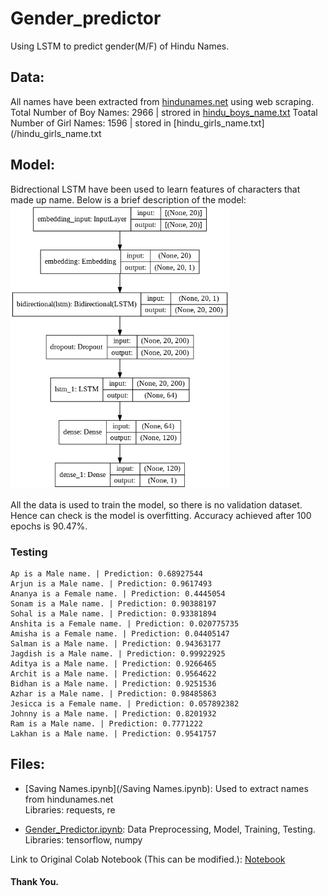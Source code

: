 # Gender_predictor
Using LSTM to predict gender(M/F) of Hindu Names.

## Data:

All names have been extracted from [hindunames.net](hindunames.net) using web scraping.  
Total Number of Boy Names: 2966 | strored in [hindu_boys_name.txt](/hindu_boys_name.txt)
Toatal Number of Girl Names: 1596 | stored in [hindu_girls_name.txt](/hindu_girls_name.txt  

## Model:

Bidrectional LSTM have been used to learn features of characters that made up name. Below is a brief description of the model:  
<img src = "/model.png" alt = "Model" width = 350 />

All the data is used to train the model, so there is no validation dataset. Hence can check is the model is overfitting. Accuracy achieved after 100 epochs is 90.47%.  

### Testing

```
Ap is a Male name. | Prediction: 0.68927544
Arjun is a Male name. | Prediction: 0.9617493
Ananya is a Female name. | Prediction: 0.4445054
Sonam is a Male name. | Prediction: 0.90388197
Sohal is a Male name. | Prediction: 0.93381894
Anshita is a Female name. | Prediction: 0.020775735
Amisha is a Female name. | Prediction: 0.04405147
Salman is a Male name. | Prediction: 0.94363177
Jagdish is a Male name. | Prediction: 0.99922925
Aditya is a Male name. | Prediction: 0.9266465
Archit is a Male name. | Prediction: 0.9564622
Bidhan is a Male name. | Prediction: 0.9251536
Azhar is a Male name. | Prediction: 0.98485863
Jesicca is a Female name. | Prediction: 0.057892382
Johnny is a Male name. | Prediction: 0.8201932
Ram is a Male name. | Prediction: 0.7771222
Lakhan is a Male name. | Prediction: 0.9541757
```

## Files:

- [Saving Names.ipynb](/Saving Names.ipynb): Used to extract names from hindunames.net  
Libraries: requests, re

- [Gender_Predictor.ipynb](/Gender_Predictor.ipynb): Data Preprocessing, Model, Training, Testing.  
Libraries: tensorflow, numpy

Link to Original Colab Notebook (This can be modified.): [Notebook](https://colab.research.google.com/drive/1jcFV2MSkdxemjAK5beGt13RganAH-Q0S?usp=sharing)

#### Thank You.



